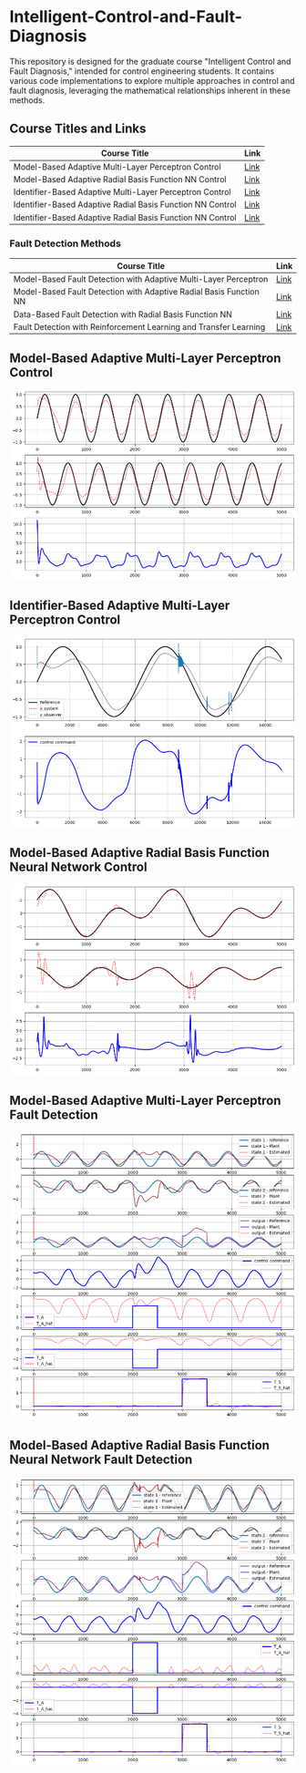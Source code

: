 # Intelligent-Control-and-Fault-Diagnosis
This repository is designed for the graduate course "Intelligent Control and Fault Diagnosis," intended for control engineering students. It contains various code implementations to explore multiple approaches in control and fault diagnosis, leveraging the mathematical relationships inherent in these methods.

## Course Titles and Links

| Course Title | Link |
|--------------|------|
| Model-Based Adaptive Multi-Layer Perceptron Control | [Link](https://github.com/KianoushAqabakee/Intelligent-Control-and-Fault-Diagnosis/tree/main/Control/Model-Based%20MLP) |
| Model-Based Adaptive Radial Basis Function NN Control | [Link](https://github.com/KianoushAqabakee/Intelligent-Control-and-Fault-Diagnosis/tree/main/Control/Model-Based%20RBF) |
| Identifier-Based Adaptive Multi-Layer Perceptron Control | [Link](https://github.com/KianoushAqabakee/Intelligent-Control-and-Fault-Diagnosis/tree/main/Control/Identifier-Based%20MLP) |
| Identifier-Based Adaptive Radial Basis Function NN Control | [Link](https://github.com/KianoushAqabakee/Intelligent-Control-and-Fault-Diagnosis/tree/main/Control/Identifier-Based%20RBF) |
| Identifier-Based Adaptive Radial Basis Function NN Control | [Link](https://github.com/KianoushAqabakee/Intelligent-Control-and-Fault-Diagnosis/tree/main/Control/Identifier-Based%20RBF) |

### Fault Detection Methods

| Course Title | Link |
|--------------|------|
| Model-Based Fault Detection with Adaptive Multi-Layer Perceptron | [Link](https://github.com/KianoushAqabakee/Intelligent-Control-and-Fault-Diagnosis/tree/main/Fault/Model-Based%20MLP) |
| Model-Based Fault Detection with Adaptive Radial Basis Function NN | [Link](https://github.com/KianoushAqabakee/Intelligent-Control-and-Fault-Diagnosis/tree/main/Fault/Model-Based%20RBF) |
| Data-Based Fault Detection with Radial Basis Function NN | [Link](https://github.com/KianoushAqabakee/Intelligent-Control-and-Fault-Diagnosis/tree/main/Fault/Data-Based%20RBF) |
| Fault Detection with Reinforcement Learning and Transfer Learning | [Link](https://github.com/KianoushAqabakee/Intelligent-Control-and-Fault-Diagnosis/tree/main/Fault/Reinforcement%20Learning) |


## Model-Based Adaptive Multi-Layer Perceptron Control

<img src="./Images/Contro_MLP.png" alt="">

## Identifier-Based Adaptive Multi-Layer Perceptron Control

<img src="./Images/Contro_MLP_ID.png" alt="">

## Model-Based Adaptive Radial Basis Function Neural Network Control

<img src="./Images/Contro_RBFnn.png" alt="">

## Model-Based Adaptive Multi-Layer Perceptron Fault Detection

<img src="./Images/Fault_MLP.png" alt="">

## Model-Based Adaptive Radial Basis Function Neural Network Fault Detection

<img src="./Images/Fault_RBF.png" alt="">